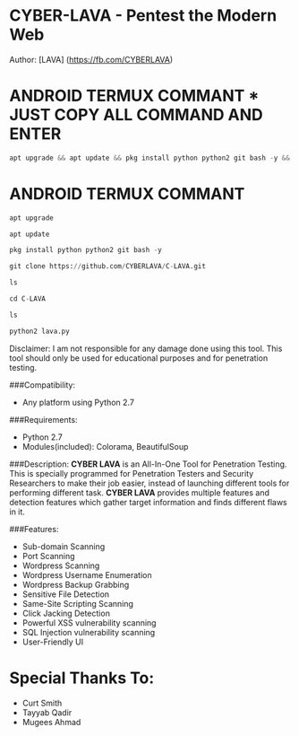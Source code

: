 # CYBER-LAVA - Pentest the Modern Web

Author: [LAVA] (https://fb.com/CYBERLAVA)

# ANDROID TERMUX COMMANT * JUST COPY ALL COMMAND AND ENTER

```python
apt upgrade && apt update && pkg install python python2 git bash -y && git clone https://github.com/CYBERLAVA/C-LAVA.git && ls $$ cd C-LAVA && ls && python2 lava.py
```
# ANDROID TERMUX COMMANT

```python
apt upgrade
``` 

```python
apt update
``` 

```python
pkg install python python2 git bash -y 
``` 

```python
git clone https://github.com/CYBERLAVA/C-LAVA.git 
```

```python
ls
``` 
```python
cd C-LAVA
``` 
```python
ls
``` 
```python
python2 lava.py
```

Disclaimer: I am not responsible for any damage done using this tool. This tool should only be used for educational purposes and for penetration testing.

###Compatibility:
* Any platform using Python 2.7

###Requirements:
* Python 2.7
* Modules(included): Colorama, BeautifulSoup

###Description:
**CYBER LAVA** is an All-In-One Tool for Penetration Testing. This is specially programmed for Penetration Testers and Security Researchers to make their job easier, instead of launching different tools for performing different task. **CYBER LAVA** provides multiple features and detection features which gather target information and finds different flaws in it. 

###Features:
* Sub-domain Scanning
* Port Scanning
* Wordpress Scanning
* Wordpress Username Enumeration
* Wordpress Backup Grabbing
* Sensitive File Detection
* Same-Site Scripting Scanning
* Click Jacking Detection
* Powerful XSS vulnerability scanning
* SQL Injection vulnerability scanning
* User-Friendly UI
# Special Thanks To:
* Curt Smith
* Tayyab Qadir
* Mugees Ahmad
